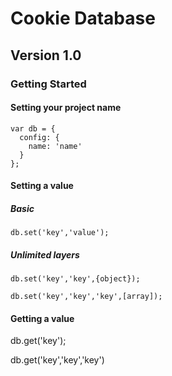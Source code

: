 # Cookie Database
## Version 1.0

### Getting Started
#### Setting your project name

    var db = {
      config: {
        name: 'name'
      }
    };

#### Setting a value
##### Basic
    db.set('key','value');

##### Unlimited layers
    db.set('key','key',{object});

    db.set('key','key','key',[array]);

#### Getting a value
  db.get('key');

  db.get('key','key','key')